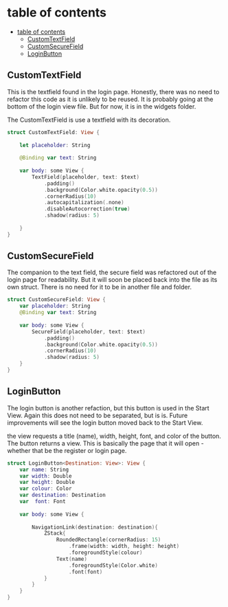 # table of contents

- [table of contents](#table-of-contents)
  - [CustomTextField](#customtextfield)
  - [CustomSecureField](#customsecurefield)
  - [LoginButton](#loginbutton)

## CustomTextField

This is the textfield found in the login page. Honestly, there was no need to refactor this code as it is unlikely to be reused. It is probably going at the bottom of the login view file. But for now, it is in the widgets folder.

The CustomTextField is use a textfield with its decoration.

```swift
struct CustomTextField: View {
    
    let placeholder: String
    
    @Binding var text: String
    
    var body: some View {
        TextField(placeholder, text: $text)
            .padding()
            .background(Color.white.opacity(0.5))
            .cornerRadius(10)
            .autocapitalization(.none)
            .disableAutocorrection(true)
            .shadow(radius: 5)
            
    }
}
```

## CustomSecureField

The companion to the text field, the secure field was refactored out of the login page for readability. But it will soon be placed back into the file as its own struct. There is no need for it to be in another file and folder.

```swift
struct CustomSecureField: View {
    var placeholder: String
    @Binding var text: String
    
    var body: some View {
        SecureField(placeholder, text: $text)
            .padding()
            .background(Color.white.opacity(0.5))
            .cornerRadius(10)
            .shadow(radius: 5)
    }
}
```

## LoginButton

The login button is another refaction, but this button is used in the Start View. Again this does not need to be separated, but is is. Future improvements will see the login button moved back to the Start View. 

the view requests a title (name), width, height, font, and color of the button. The button returns a view. This is basically the page that it will open - whether that be the register or login page.

```swift
struct LoginButton<Destination: View>: View {
    var name: String
    var width: Double
    var height: Double
    var colour: Color
    var destination: Destination
    var  font: Font
    
    var body: some View {
        
        NavigationLink(destination: destination){
            ZStack{
                RoundedRectangle(cornerRadius: 15)
                    .frame(width: width, height: height)
                    .foregroundStyle(colour)
                Text(name)
                    .foregroundStyle(Color.white)
                    .font(font)
            }
        }
    }
}
```